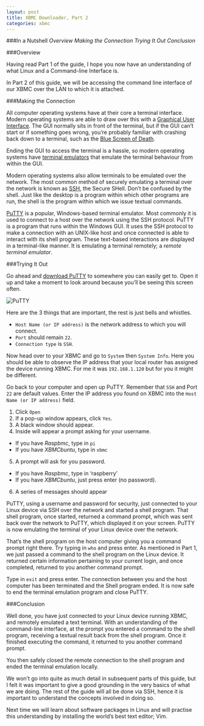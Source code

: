 ```yaml
---
layout: post
title: XBMC Downloader, Part 2
categories: xbmc
---
```


###In a Nutshell
_Overview_
_Making the Connection_
_Trying It Out_
_Conclusion_

###Overview

Having read Part 1 of the guide, I hope you now have an understanding of what Linux and a Command-line Interface is.

In Part 2 of this guide, we will be accessing the command line interface of our XBMC over the LAN to which it is attached.

###Making the Connection

All computer operating systems have at their core a terminal interface. Modern operating systems are able to draw over this with a [Graphical User Interface](http://en.wikipedia.org/wiki/Graphical_user_interface). The GUI normally sits in front of the terminal, but if the GUI can’t start or if something goes wrong, you’re probably familiar with crashing back down to a terminal, such as the [Blue Screen of Death](http://en.wikipedia.org/wiki/Blue_Screen_of_Death).

Ending the GUI to access the terminal is a hassle, so modern operating systems have [terminal emulators](http://en.wikipedia.org/wiki/Terminal_emulator) that emulate the terminal behaviour from within the GUI.

Modern operating systems also allow terminals to be emulated over the network. The most common method of securely emulating a terminal over the network is known as [SSH](http://en.wikipedia.org/wiki/Secure_Shell), the Secure SHell. Don’t be confused by the shell. Just like the desktop is a program within which other programs are run, the shell is the program within which we issue textual commands.

[PuTTY](http://en.wikipedia.org/wiki/PuTTY) is a popular, Windows-based terminal emulator. Most commonly it is used to connect to a host over the network using the SSH protocol. PuTTY is a program that runs within the Windows GUI. It uses the SSH protocol to make a connection with an UNIX-like host and once connected is able to interact with its shell program. These text-based interactions are displayed in a terminal-like manner. It is emulating a terminal remotely; a _remote_ _terminal_ _emulator_.

###Trying It Out

Go ahead and [download PuTTY](http://the.earth.li/~sgtatham/putty/latest/x86/putty.exe) to somewhere you can easily get to. Open it up and take a moment to look around because you’ll be seeing this screen often.

![PuTTY](https://raw.github.com/dancingborg/dancingborg.github.io/master/_img/PuTTY.jpg)

Here are the 3 things that are important, the rest is just bells and whistles.
- `Host Name (or IP address)` is the network address to which you will connect.
- `Port` should remain `22`.
- `Connection type` is `SSH`.

Now head over to your XBMC and go to `System` then `System Info`. Here you should be able to observe the IP address that your local router has assigned the device running XBMC. For me it was `192.168.1.120` but for you it might be different.

Go back to your computer and open up PuTTY. Remember that `SSH` and Port `22` are default values. Enter the IP address you found on XBMC into the `Host Name (or IP address)` field.

1.  Click `Open`
2.  If a pop-up window appears, click `Yes`.
3.  A black window should appear.
4.  Inside will appear a prompt asking for your username.
  - If you have *Raspbmc*, type in `pi`
  - If you have *XBMCbuntu*, type in `xbmc`
5. A prompt will ask for you password.
  - If you have *Raspbmc*, type in ‘raspberry’
  - If you have *XBMCbuntu*, just press enter (no password).
6. A series of messages should appear

PuTTY, using a username and password for security, just connected to your Linux device via SSH over the network and started a shell program. That shell program, once started, returned a command prompt, which was sent back over the network to PuTTY, which displayed it on your screen. PuTTY is now emulating the terminal of your Linux device over the network.

That’s the shell program on the host computer giving you a command prompt right there. Try typing in `who` and press enter. As mentioned in Part 1, we just passed a command to the shell program on the Linux device. It returned certain information pertaining to your current login, and once completed, returned to you another command prompt.

Type in `exit` and press enter. The connection between you and the host computer has been terminated and the Shell program ended. It is now safe to end the terminal emulation program and close PuTTY.

###Conclusion

Well done, you have just connected to your Linux device running XBMC, and remotely emulated a text terminal. With an understanding of the command-line interface, at the prompt you entered a command to the shell program, receiving a textual result back from the shell program. Once it finished executing the command, it returned to you another command prompt.

You then safely closed the remote connection to the shell program and ended the terminal emulation locally.

We won’t go into quite as much detail in subsequent parts of this guide, but I felt it was important to give a good grounding in the very basics of what we are doing. The rest of the guide will all be done via SSH, hence it is important to understand the concepts involved in doing so.

Next time we will learn about software packages in Linux and will practise this understanding by installing the world’s best text editor; Vim.
